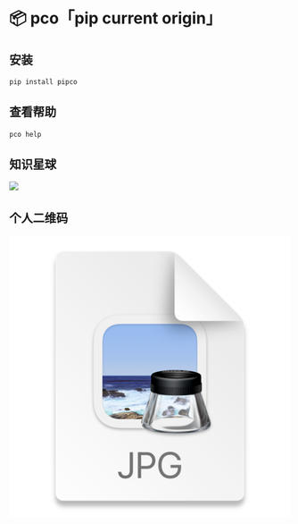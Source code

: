 # 📦 pco「pip current origin」

## 安装

```bash
pip install pipco
```

## 查看帮助

```bash
pco help
```


## 知识星球

![](https://bornforthis.cn/zsxq.jpg)

## 个人二维码

![img.png](img.png)